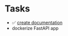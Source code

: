 # Tasks
- ✅ [create documentation](https://github.com/hillelcoursesmaterials/hillelFastAPI/pull/1)
- dockerize FastAPI app
